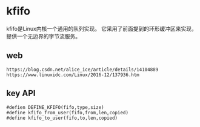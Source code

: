 # kfifo #

kfifo是Linux内核一个通用的队列实现。
它采用了前面提到的环形缓冲区来实现，提供一个无边界的字节流服务。

## web ##
	https://blog.csdn.net/alice_ice/article/details/14104889
	https://www.linuxidc.com/Linux/2016-12/137936.htm

## key API ##

	#defien DEFINE_KFIFO(fifo,type,size)
	#define kfifo_from_user(fifo,from,len,copied)
	#define kfifo_to_user(fifo,to,len,copied)